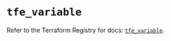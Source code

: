 # `tfe_variable`

Refer to the Terraform Registry for docs: [`tfe_variable`](https://registry.terraform.io/providers/hashicorp/tfe/0.61.0/docs/resources/variable).
